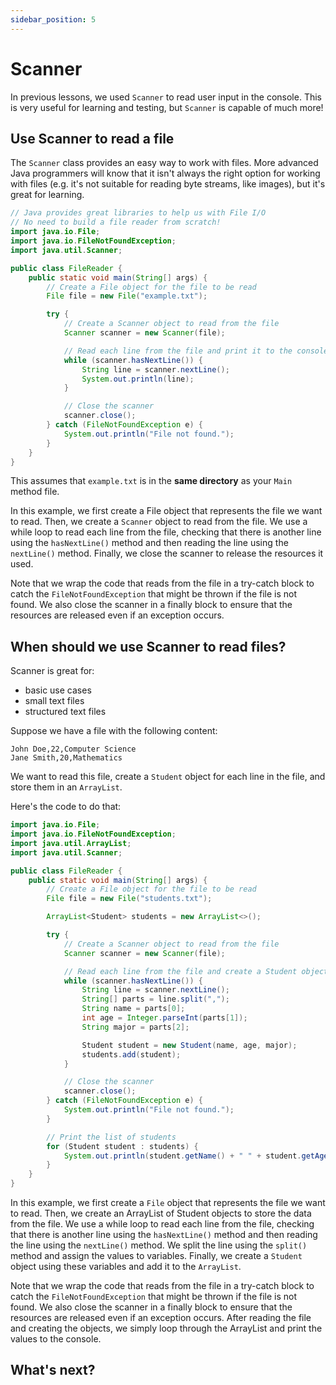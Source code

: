```yaml
---
sidebar_position: 5
---
```


# Scanner

In previous lessons, we used `Scanner` to read user input in the console. This is very useful for learning and testing, but `Scanner` is capable of much more!

## Use Scanner to read a file

The `Scanner` class provides an easy way to work with files. More advanced Java programmers will know that it isn't always the right option for working with files (e.g. it's not suitable for reading byte streams, like images), but it's great for learning.

```java
// Java provides great libraries to help us with File I/O
// No need to build a file reader from scratch!
import java.io.File;
import java.io.FileNotFoundException;
import java.util.Scanner;

public class FileReader {
    public static void main(String[] args) {
        // Create a File object for the file to be read
        File file = new File("example.txt");

        try {
            // Create a Scanner object to read from the file
            Scanner scanner = new Scanner(file);

            // Read each line from the file and print it to the console
            while (scanner.hasNextLine()) {
                String line = scanner.nextLine();
                System.out.println(line);
            }

            // Close the scanner
            scanner.close();
        } catch (FileNotFoundException e) {
            System.out.println("File not found.");
        }
    }
}
```

This assumes that `example.txt` is in the **same directory** as your `Main` method file.

In this example, we first create a File object that represents the file we want to read. Then, we create a `Scanner` object to read from the file. We use a while loop to read each line from the file, checking that there is another line using the `hasNextLine()` method and then reading the line using the `nextLine()` method. Finally, we close the scanner to release the resources it used.

Note that we wrap the code that reads from the file in a try-catch block to catch the `FileNotFoundException` that might be thrown if the file is not found. We also close the scanner in a finally block to ensure that the resources are released even if an exception occurs.

## When should we use Scanner to read files?

Scanner is great for:

- basic use cases
- small text files
- structured text files

Suppose we have a file with the following content:

```text title=students.txt
John Doe,22,Computer Science
Jane Smith,20,Mathematics
```

We want to read this file, create a `Student` object for each line in the file, and store them in an `ArrayList`.

Here's the code to do that:

```java title=FileReader.java
import java.io.File;
import java.io.FileNotFoundException;
import java.util.ArrayList;
import java.util.Scanner;

public class FileReader {
    public static void main(String[] args) {
        // Create a File object for the file to be read
        File file = new File("students.txt");

        ArrayList<Student> students = new ArrayList<>();

        try {
            // Create a Scanner object to read from the file
            Scanner scanner = new Scanner(file);

            // Read each line from the file and create a Student object
            while (scanner.hasNextLine()) {
                String line = scanner.nextLine();
                String[] parts = line.split(",");
                String name = parts[0];
                int age = Integer.parseInt(parts[1]);
                String major = parts[2];

                Student student = new Student(name, age, major);
                students.add(student);
            }

            // Close the scanner
            scanner.close();
        } catch (FileNotFoundException e) {
            System.out.println("File not found.");
        }

        // Print the list of students
        for (Student student : students) {
            System.out.println(student.getName() + " " + student.getAge() + " " + student.getMajor());
        }
    }
}
```

In this example, we first create a `File` object that represents the file we want to read. Then, we create an ArrayList of Student objects to store the data from the file. We use a while loop to read each line from the file, checking that there is another line using the `hasNextLine()` method and then reading the line using the `nextLine()` method. We split the line using the `split()` method and assign the values to variables. Finally, we create a `Student` object using these variables and add it to the `ArrayList`.

Note that we wrap the code that reads from the file in a try-catch block to catch the `FileNotFoundException` that might be thrown if the file is not found. We also close the scanner in a finally block to ensure that the resources are released even if an exception occurs. After reading the file and creating the objects, we simply loop through the ArrayList and print the values to the console.

## What's next?
